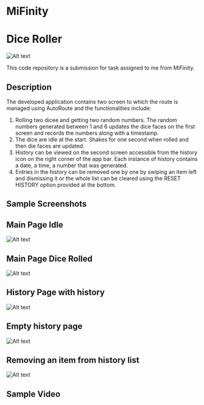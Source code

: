 # MiFinity

# Dice Roller

![Alt text](assets/dice_images/dice1.png?raw=true"Dice" )

This code repository is a submission for task assigned to me from MiFinity. 

## Description
The developed application contains two screen to which the route is managed using AutoRoute and the functionalities include:
1. Rolling two dicee and getting two random numbers. The random numbers generated between 1 and 6 updates the dice faces on the first screen and records the numbers along with a timestamp.
2. The dice are idle at the start. Shakes for one second when rolled and then die faces are updated.
2. History can be viewed on the second screen accessible from the history icon on the right corner of the app bar. Each instance of history contains a date, a time, a number that was generated. 
3. Entries in the history can be removed one by one by swiping an item left and dismissing it or the whole list can be cleared using the RESET HISTORY option provided at the bottom. 

## Sample Screenshots

## Main Page Idle

![Alt text](assets/documentation/ss1.png)

## Main Page Dice Rolled
![Alt text](assets/documentation/ss2.png)

## History Page with history
![Alt text](assets/documentation/ss3.png)

## Empty history page
![Alt text](assets/documentation/ss4.png)

## Removing an item from history list
![Alt text](assets/documentation/ss5.png)

## Sample Video
